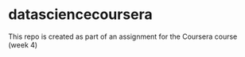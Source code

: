 # datasciencecoursera
This repo is created as part of an assignment for the Coursera course (week 4)
